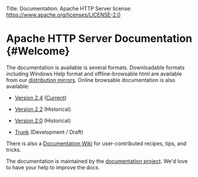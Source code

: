 Title: Documentation: Apache HTTP Server
license: https://www.apache.org/licenses/LICENSE-2.0

# Apache HTTP Server Documentation  {#Welcome}

The documentation is available is several formats. Downloadable formats
including Windows Help format and offline-browsable html are available from
our [distribution
mirrors](https://www.apache.org/dyn/closer.lua/httpd/docs/). Online
browsable documentation is also available:

-  [Version 2.4](2.4/) ([Current](current/))

-  [Version 2.2](2.2/) (Historical)

-  [Version 2.0](2.0/) (Historical)

-  [Trunk](trunk/) (Development / Draft)


There is also a [Documentation Wiki](http://wiki.apache.org/httpd/) for
user-contributed recipes, tips, and tricks.

The documentation is maintained by the [documentation
project](/docs-project/). We'd love to have your
help to improve the docs.

